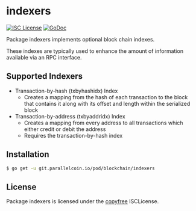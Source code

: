 # indexers

[![ISC License](http://img.shields.io/badge/license-ISC-blue.svg)](http://copyfree.org)
[![GoDoc](https://godoc.org/git.parallelcoin.io/pod/blockchain/indexers?status.png)](http://godoc.org/git.parallelcoin.io/pod/blockchain/indexers)

Package indexers implements optional block chain indexes.

These indexes are typically used to enhance the amount of information available via an RPC interface.

## Supported Indexers

- Transaction-by-hash (txbyhashidx) Index
  - Creates a mapping from the hash of each transaction to the block that contains it along with its offset and length within the serialized block
- Transaction-by-address (txbyaddridx) Index
  - Creates a mapping from every address to all transactions which either credit or debit the address
  - Requires the transaction-by-hash index

## Installation

```bash
$ go get -u git.parallelcoin.io/pod/blockchain/indexers
```

## License

Package indexers is licensed under the [copyfree](http://copyfree.org) ISCLicense.
